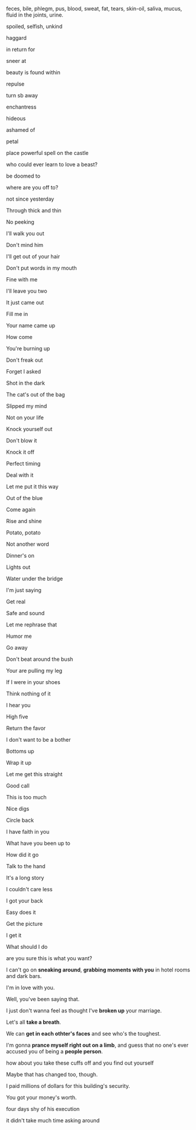 feces, bile, phlegm, pus, blood, sweat, fat, tears, skin-oil, saliva, mucus, fluid in the joints, urine.

spoiled, selfish, unkind

haggard

in return for

sneer at

beauty is found within

repulse

turn sb away

enchantress

hideous

ashamed of

petal

place powerful spell on the castle

who could ever learn to love a beast?

be doomed to

where are you off to?

not since yesterday


Through thick and thin

No peeking

I'll walk you out

Don't mind him

I'll get out of your hair

Don't put words in my mouth

Fine with me

I'll leave you two

It just came out

Fill me in

Your name came up

How come

You're burning up

Don't freak out

Forget I asked

Shot in the dark

The cat's out of the bag

Slipped my mind

Not on your life

Knock yourself out

Don't blow it

Knock it off

Perfect timing

Deal with it

Let me put it this way

Out of the blue

Come again

Rise and shine

Potato, potato

Not another word

Dinner's on

Lights out

Water under the bridge

I'm just saying

Get real

Safe and sound

Let me rephrase that

Humor me

Go away

Don't beat around the bush

Your are pulling my leg

If I were in your shoes

Think nothing of it

I hear you

High five

Return the favor

I don't want to be a bother

Bottoms up

Wrap it up

Let me get this straight

Good call

This is too much

Nice digs

Circle back

I have faith in you

What have you been up to

How did it go

Talk to the hand

It's a long story

I couldn't care less

I got your back

Easy does it

Get the picture

I get it

What should I do






































are you sure this is what you want?

I can't go on **sneaking around**, **grabbing moments with you** in hotel rooms and dark bars.

I'm in love with you.

Well, you've been saying that.

I just don't wanna feel as thought I've **broken up** your marriage.

Let's all **take a breath**.

We can **get in each othter's faces** and see who's the toughest.

I'm gonna **prance myself right out on a limb**, and guess that no one's ever accused you of being a **people person**.

how about you take these cuffs off and you find out yourself

Maybe that has changed too, though.

I paid millions of dollars for this building's security.

You got your money's worth.

four days shy of his execution

it didn't take much time asking around


